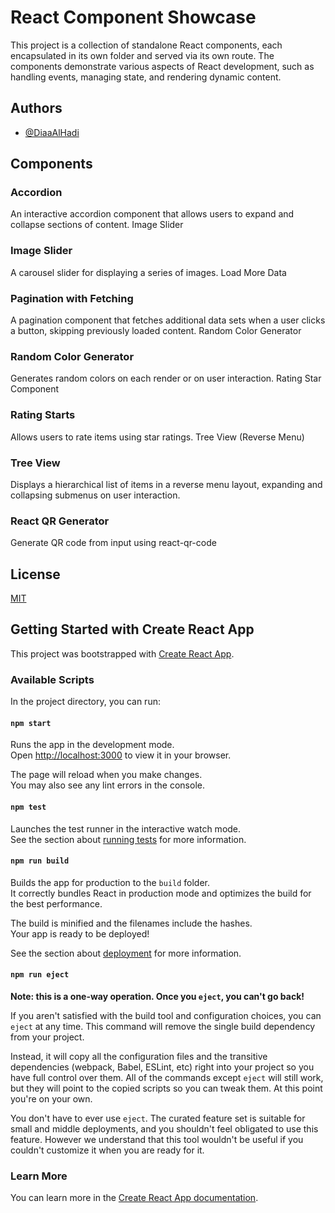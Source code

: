  
# React Component Showcase

This project is a collection of standalone React components, each encapsulated in its own folder and served via its own route. The components demonstrate various aspects of React development, such as handling events, managing state, and rendering dynamic content.


## Authors

- [@DiaaAlHadi](https://github.com/DiaaAlHadi)


## Components
### Accordion

An interactive accordion component that allows users to expand and collapse sections of content.
Image Slider

### Image Slider
A carousel slider for displaying a series of images.
Load More Data

### Pagination with Fetching
A pagination component that fetches additional data sets when a user clicks a button, skipping previously loaded content.
Random Color Generator
### Random Color Generator
Generates random colors on each render or on user interaction.
Rating Star Component
### Rating Starts
Allows users to rate items using star ratings.
Tree View (Reverse Menu)
### Tree View
Displays a hierarchical list of items in a reverse menu layout, expanding and collapsing submenus on user interaction.
### React QR Generator
Generate QR code from input using react-qr-code
## License

[MIT](https://choosealicense.com/licenses/mit/)

## Getting Started with Create React App

This project was bootstrapped with [Create React App](https://github.com/facebook/create-react-app).

### Available Scripts

In the project directory, you can run:

#### `npm start`

Runs the app in the development mode.\
Open [http://localhost:3000](http://localhost:3000) to view it in your browser.

The page will reload when you make changes.\
You may also see any lint errors in the console.

#### `npm test`

Launches the test runner in the interactive watch mode.\
See the section about [running tests](https://facebook.github.io/create-react-app/docs/running-tests) for more information.

#### `npm run build`

Builds the app for production to the `build` folder.\
It correctly bundles React in production mode and optimizes the build for the best performance.

The build is minified and the filenames include the hashes.\
Your app is ready to be deployed!

See the section about [deployment](https://facebook.github.io/create-react-app/docs/deployment) for more information.

#### `npm run eject`

**Note: this is a one-way operation. Once you `eject`, you can't go back!**

If you aren't satisfied with the build tool and configuration choices, you can `eject` at any time. This command will remove the single build dependency from your project.

Instead, it will copy all the configuration files and the transitive dependencies (webpack, Babel, ESLint, etc) right into your project so you have full control over them. All of the commands except `eject` will still work, but they will point to the copied scripts so you can tweak them. At this point you're on your own.

You don't have to ever use `eject`. The curated feature set is suitable for small and middle deployments, and you shouldn't feel obligated to use this feature. However we understand that this tool wouldn't be useful if you couldn't customize it when you are ready for it.

### Learn More

You can learn more in the [Create React App documentation](https://facebook.github.io/create-react-app/docs/getting-started).